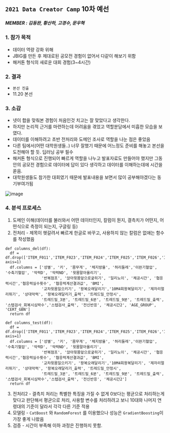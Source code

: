 
## `2021 Data Creator Camp` 10차 예선
##### MEMBER : 김동완, 황산하, 고경수, 문우혁


### 1. 참가 목적
- 데이터 역량 강화 위해
- JBIG를 만든 후 제대로된 공모전 경험이 없어서 다같이 해보기 위함
- 해커톤 형식의 새로운 대회 경험(3~4시간)

### 2. 결과
- `본선 진출`
- 11.20 본선

### 3. 소감 
- 넷이 합을 맞춰본 경험이 처음인것 치고는 잘 맞았다고 생각한다.
- 하지만 논리적 근거를 마련하는데 어려움을 겪었고 역할분담에서 미흡한 모습을 보였다.
- 데이터를 이해하려고 초반 전처리와 도메인 조사로 역할을 나눈 점은 좋았음
- 다른 팀에서(어떤 대학원생들..) 너무 잘했기 때문에 어느정도 준비를 해놓고 본선을 도전해야 할 듯. 딥러닝 공부 필수
- 해커톤 형식으로 진행되어 빠르게 역할을 나누고 발표자료도 만들어야 했지만 그동안의 공모전 경험으로 데이터에 답이 있다 생각하고 데이터를 이해하는데에 시간을 쏟음.
- 대학원생들도 참가한 대회였기 때문에 발표내용을 보면서 많이 공부해야겠다는 동기부여가됨

![image](https://user-images.githubusercontent.com/57973170/139670287-61d54a32-385f-4b57-8cac-c83f818c3ce3.png)

### 4. 분석 프로세스
1. 도메인 이해(데이터를 불러와서 어떤 데이터인지, 칼럼이 뭔지, 결측치가 어떤지, 어떤식으로 측정이 되는지, 구글링 등)
2. 전처리 - 제목이 헷갈려서 빠르게 한글로 바꾸고, 사용하지 않는 칼럼은 없애는 함수를 작성했음
```
def columns_del(df):
  df = df.drop(['ITEM_F011','ITEM_F023','ITEM_F024','ITEM_F025','ITEM_F026','ITEM_F027','ITEM_F029','ITEM_F038','ITEM_F039'], axis=1)
  df.columns = ['성별', '키', '몸무게', '체지방율', '허리둘레','이완기혈압', '수축기혈압', '악력D', '악력ND', '윗몸말아올리기',
                '반복점프', '앉아윗몸앞으로궆히기', '일리노이', '체공시간', '협응력시간','협응력실수횟수', '협응력계산결과값', 'BMI', 
                '교차윗몸일으키기', '왕복오래달리기','10M4회왕복달리기', '제자리멀리뛰기', '상대악력', '왕복오래달리기_출력', '트레드밀_안정시',
                '트레드밀_3분', '트레드밀_6분', '트레드밀_9분', '트레드밀_출력', '스텝검사_회복시심박수','스텝검사_출력', '전신반응', '체공시간2', 'AGE_GROUP', 'CERT_GBN']
  return df

def columns_test(df):
  df = df.drop(['ITEM_F011','ITEM_F023','ITEM_F024','ITEM_F025','ITEM_F026','ITEM_F027','ITEM_F029','ITEM_F038','ITEM_F039'], axis=1)
  df.columns = ['성별', '키', '몸무게', '체지방율', '허리둘레','이완기혈압', '수축기혈압', '악력D', '악력ND', '윗몸말아올리기',
                '반복점프', '앉아윗몸앞으로궆히기', '일리노이', '체공시간', '협응력시간','협응력실수횟수', '협응력계산결과값', 'BMI', 
                '교차윗몸일으키기', '왕복오래달리기','10M4회왕복달리기', '제자리멀리뛰기', '상대악력', '왕복오래달리기_출력', '트레드밀_안정시',
                '트레드밀_3분', '트레드밀_6분', '트레드밀_9분', '트레드밀_출력', '스텝검사_회복시심박수','스텝검사_출력', '전신반응', '체공시간2']
  return df
```
3. 전처리2 - 결측치 처리는 특별한 특징을 가질 수 없게 0보다는 평균으로 처리하는게 맞다고 판단해서 평균으로 처리, 사용할 변수를 처리하려고 보니 10대와 나머지 연령대의 기준이 달라서 각각 다른 기준 적용
4. 모델링 - `CatBoost` 와 `RandomForest` 를 이용했으나 성능은 `GradientBoosting`이 가장 좋게 나왔음
5. 검증 - 시간이 부족해 이하 과정은 진행하지 못함.
